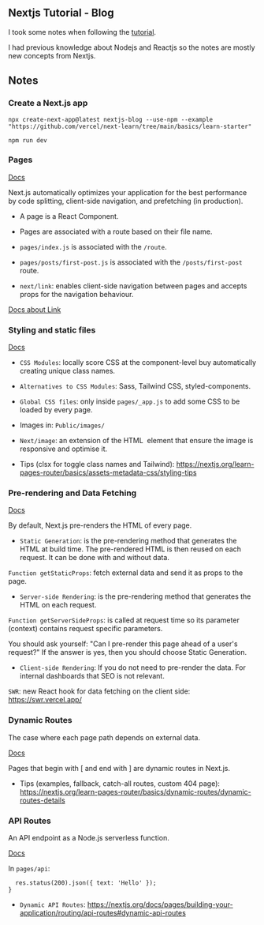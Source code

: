 ## Nextjs Tutorial - Blog

I took some notes when following the [tutorial](https://nextjs.org/learn/basics/create-nextjs-app). 

I had previous knowledge about Nodejs and Reactjs so the notes are mostly new concepts from Nextjs.

## Notes

### Create a Next.js app

```npx create-next-app@latest nextjs-blog --use-npm --example "https://github.com/vercel/next-learn/tree/main/basics/learn-starter"```

```npm run dev```

### Pages

[Docs](https://nextjs.org/docs/pages/building-your-application/routing)

Next.js automatically optimizes your application for the best performance by code splitting, client-side navigation, and prefetching (in production).

* A page is a React Component.
* Pages are associated with a route based on their file name.

* `pages/index.js` is associated with the `/route`.
* `pages/posts/first-post.js` is associated with the `/posts/first-post` route.

* `next/link`: enables client-side navigation between pages and accepts props for the navigation behaviour.

[Docs about Link](https://nextjs.org/docs/pages/api-reference/components/link)


### Styling and static files

[Docs](https://nextjs.org/docs/pages/building-your-application/styling)

* `CSS Modules`: locally score CSS at the component-level buy automatically creating unique class names.
* `Alternatives to CSS Modules`: Sass, Tailwind CSS, styled-components.

* `Global CSS files`: only inside `pages/_app.js` to add some CSS to be loaded by every page.

* Images in: `Public/images/`
* `Next/image`: an extension of the HTML <image> element that ensure the image is responsive and optimise it.

* Tips (clsx for toggle class names and Tailwind): https://nextjs.org/learn-pages-router/basics/assets-metadata-css/styling-tips

### Pre-rendering and Data Fetching

[Docs](https://nextjs.org/docs/pages/building-your-application/routing)

By default, Next.js pre-renders the HTML of every page.

* `Static Generation`: is the pre-rendering method that generates the HTML at build time. The pre-rendered HTML is then reused on each request. It can be done with and without data.

`Function getStaticProps`: fetch external data and send it as props to the page.

* `Server-side Rendering`: is the pre-rendering method that generates the HTML on each request.

`Function getServerSideProps`: is called at request time so its parameter (context) contains request specific parameters.

You should ask yourself: "Can I pre-render this page ahead of a user's request?" If the answer is yes, then you should choose Static Generation.

* `Client-side Rendering`: If you do not need to pre-render the data. For internal dashboards that SEO is not relevant.

`SWR`: new React hook for data fetching on the client side: https://swr.vercel.app/ 

### Dynamic Routes

The case where each page path depends on external data.

[Docs](https://nextjs.org/docs/pages/building-your-application/routing/dynamic-routes)

Pages that begin with [ and end with ] are dynamic routes in Next.js.

* Tips (examples, fallback, catch-all routes, custom 404 page): https://nextjs.org/learn-pages-router/basics/dynamic-routes/dynamic-routes-details

### API Routes

An API endpoint as a Node.js serverless function.

[Docs](https://nextjs.org/docs/pages/building-your-application/routing/api-routes)

In `pages/api`:

```export default function handler(req, res) {
  res.status(200).json({ text: 'Hello' });
}
```

* `Dynamic API Routes`: https://nextjs.org/docs/pages/building-your-application/routing/api-routes#dynamic-api-routes













